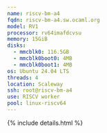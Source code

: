 ```yaml
---
name: riscv-bm-a4
fqdn: riscv-bm-a4.sw.ocaml.org
model: RV1
processor: rv64imafdcvsu
memory: 15GiB
disks:
  - mmcblk0: 116.5GB
  - mmcblk0boot0: 4MB
  - mmcblk0boot1: 4MB
os: Ubuntu 24.04 LTS
threads: 4
location: Scaleway
ssh: root@riscv-bm-a4
use: RISCV worker
pool: linux-riscv64
---
```

{% include details.html %}
